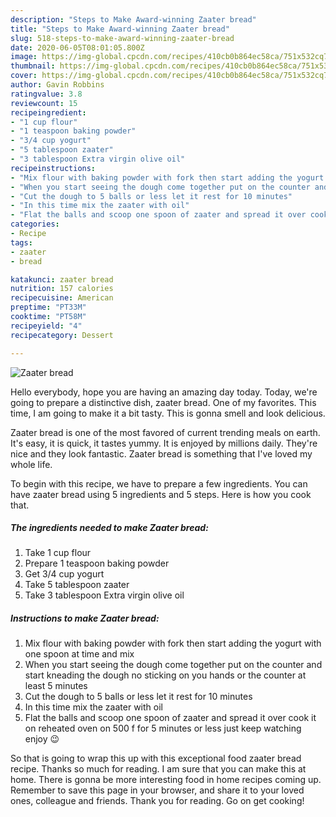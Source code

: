 ```yaml
---
description: "Steps to Make Award-winning Zaater bread"
title: "Steps to Make Award-winning Zaater bread"
slug: 518-steps-to-make-award-winning-zaater-bread
date: 2020-06-05T08:01:05.800Z
image: https://img-global.cpcdn.com/recipes/410cb0b864ec58ca/751x532cq70/zaater-bread-recipe-main-photo.jpg
thumbnail: https://img-global.cpcdn.com/recipes/410cb0b864ec58ca/751x532cq70/zaater-bread-recipe-main-photo.jpg
cover: https://img-global.cpcdn.com/recipes/410cb0b864ec58ca/751x532cq70/zaater-bread-recipe-main-photo.jpg
author: Gavin Robbins
ratingvalue: 3.8
reviewcount: 15
recipeingredient:
- "1 cup flour"
- "1 teaspoon baking powder"
- "3/4 cup yogurt"
- "5 tablespoon zaater"
- "3 tablespoon Extra virgin olive oil"
recipeinstructions:
- "Mix flour with baking powder with fork then start adding the yogurt with one spoon at time and mix"
- "When you start seeing the dough come together put on the counter and start kneading the dough no sticking on you hands or the counter at least 5 minutes"
- "Cut the dough to 5 balls or less let it rest for 10 minutes"
- "In this time mix the zaater with oil"
- "Flat the balls and scoop one spoon of zaater and spread it over cook it on reheated oven on 500 f for 5 minutes or less just keep watching enjoy 😉"
categories:
- Recipe
tags:
- zaater
- bread

katakunci: zaater bread 
nutrition: 157 calories
recipecuisine: American
preptime: "PT33M"
cooktime: "PT58M"
recipeyield: "4"
recipecategory: Dessert

---
```



![Zaater bread](https://img-global.cpcdn.com/recipes/410cb0b864ec58ca/751x532cq70/zaater-bread-recipe-main-photo.jpg)

Hello everybody, hope you are having an amazing day today. Today, we're going to prepare a distinctive dish, zaater bread. One of my favorites. This time, I am going to make it a bit tasty. This is gonna smell and look delicious.

Zaater bread is one of the most favored of current trending meals on earth. It's easy, it is quick, it tastes yummy. It is enjoyed by millions daily. They're nice and they look fantastic. Zaater bread is something that I've loved my whole life.




To begin with this recipe, we have to prepare a few ingredients. You can have zaater bread using 5 ingredients and 5 steps. Here is how you cook that.

<!--inarticleads1-->

##### The ingredients needed to make Zaater bread:

1. Take 1 cup flour
1. Prepare 1 teaspoon baking powder
1. Get 3/4 cup yogurt
1. Take 5 tablespoon zaater
1. Take 3 tablespoon Extra virgin olive oil




<!--inarticleads2-->

##### Instructions to make Zaater bread:

1. Mix flour with baking powder with fork then start adding the yogurt with one spoon at time and mix
1. When you start seeing the dough come together put on the counter and start kneading the dough no sticking on you hands or the counter at least 5 minutes
1. Cut the dough to 5 balls or less let it rest for 10 minutes
1. In this time mix the zaater with oil
1. Flat the balls and scoop one spoon of zaater and spread it over cook it on reheated oven on 500 f for 5 minutes or less just keep watching enjoy 😉




So that is going to wrap this up with this exceptional food zaater bread recipe. Thanks so much for reading. I am sure that you can make this at home. There is gonna be more interesting food in home recipes coming up. Remember to save this page in your browser, and share it to your loved ones, colleague and friends. Thank you for reading. Go on get cooking!
